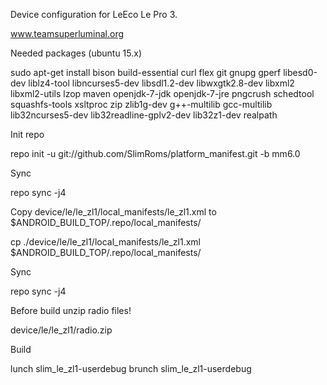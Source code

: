 Device configuration for LeEco Le Pro 3.

www.teamsuperluminal.org

Needed packages (ubuntu 15.x)

sudo apt-get install bison build-essential curl flex git gnupg gperf libesd0-dev liblz4-tool libncurses5-dev libsdl1.2-dev libwxgtk2.8-dev libxml2 libxml2-utils lzop maven openjdk-7-jdk openjdk-7-jre pngcrush schedtool squashfs-tools xsltproc zip zlib1g-dev g++-multilib gcc-multilib lib32ncurses5-dev lib32readline-gplv2-dev lib32z1-dev realpath

Init repo

repo init -u git://github.com/SlimRoms/platform_manifest.git -b mm6.0

Sync

repo sync -j4

Copy device/le/le_zl1/local_manifests/le_zl1.xml to $ANDROID_BUILD_TOP/.repo/local_manifests/

cp ./device/le/le_zl1/local_manifests/le_zl1.xml $ANDROID_BUILD_TOP/.repo/local_manifests/

Sync

repo sync -j4

Before build unzip radio files!

device/le/le_zl1/radio.zip

Build

lunch slim_le_zl1-userdebug brunch slim_le_zl1-userdebug
